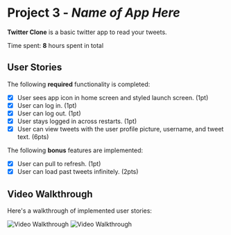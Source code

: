 # Project 3 - *Name of App Here*

**Twitter Clone** is a basic twitter app to read your tweets.

Time spent: **8** hours spent in total

## User Stories

The following **required** functionality is completed:

- [x] User sees app icon in home screen and styled launch screen. (1pt)
- [x] User can log in. (1pt)
- [x] User can log out. (1pt)
- [x] User stays logged in across restarts. (1pt)
- [x] User can view tweets with the user profile picture, username, and tweet text. (6pts)

The following **bonus** features are implemented:

- [x] User can pull to refresh. (1pt)
- [x] User can load past tweets infinitely. (2pts)

## Video Walkthrough

Here's a walkthrough of implemented user stories:

<img src='https://recordit.co/QVInoVVq3x.gif' title='Video Walkthrough' width='' alt='Video Walkthrough' />
<img src='https://recordit.co/SjJhxuRPjK.gif' title='Video Walkthrough' width='' alt='Video Walkthrough' />


